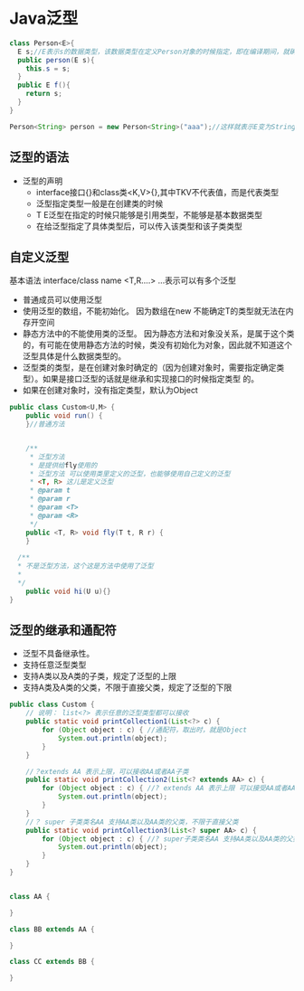 # Java泛型

 ```java
 class Person<E>{
   E s;//E表示s的数据类型，该数据类型在定义Person对象的时候指定，即在编译期间，就确定E是什么类型
   public person(E s){
     this.s = s;
   }
   public E f(){
     return s;
   }
 }
 
 Person<String> person = new Person<String>("aaa");//这样就表示E变为String了
 ```

## 泛型的语法

+ 泛型的声明
  + interface接口<T>{}和class类<K,V>{},其中TKV不代表值，而是代表类型
  + 泛型指定类型一般是在创建类的时候
  + T E泛型在指定的时候只能够是引用类型，不能够是基本数据类型
  + 在给泛型指定了具体类型后，可以传入该类型和该子类类型



## 自定义泛型

基本语法 interface/class name <T,R….>   …表示可以有多个泛型

+ 普通成员可以使用泛型
+ 使用泛型的数组，不能初始化。 因为数组在new 不能确定T的类型就无法在内存开空间
+ 静态方法中的不能使用类的泛型。 因为静态方法和对象没关系，是属于这个类的，有可能在使用静态方法的时候，类没有初始化为对象，因此就不知道这个泛型具体是什么数据类型的。
+ 泛型类的类型，是在创建对象时确定的（因为创建对象时，需要指定确定类型）。如果是接口泛型的话就是继承和实现接口的时候指定类型 的。
+ 如果在创建对象时，没有指定类型，默认为Object

```java
public class Custom<U,M> {
    public void run() {
    }//普通方法


    /**
     * 泛型方法
     * 是提供给fly使用的 
     * 泛型方法 可以使用类里定义的泛型，也能够使用自己定义的泛型
     * <T, R> 这儿是定义泛型
     * @param t
     * @param r
     * @param <T>
     * @param <R>
     */
    public <T, R> void fly(T t, R r) {
    }
  
  /**
  *	不是泛型方法，这个这是方法中使用了泛型
  *
  */
  	public void hi(U u){}
}
```

## 泛型的继承和通配符

+ 泛型不具备继承性。
+ <?> 支持任意泛型类型
+ <? extends A> 支持A类以及A类的子类，规定了泛型的上限
+ <? super A> 支持A类及A类的父类，不限于直接父类，规定了泛型的下限

```java
public class Custom {
    // 说明： list<?> 表示任意的泛型类型都可以接收
    public static void printCollection1(List<?> c) {
        for (Object object : c) { //通配符，取出时，就是Object
            System.out.println(object);
        }
    }

    //？extends AA 表示上限，可以接收AA或者AA子类
    public static void printCollection2(List<? extends AA> c) {
        for (Object object : c) { //? extends AA 表示上限 可以接受AA或者AA子类
            System.out.println(object);
        }
    }
    //？ super 子类类名AA 支持AA类以及AA类的父类，不限于直接父类
    public static void printCollection3(List<? super AA> c) {
        for (Object object : c) { //? super子类类名AA 支持AA类以及AA类的父类，不限于直接父类，规定了泛型的下限
            System.out.println(object);
        }
    }
}


class AA {

}

class BB extends AA {

}

class CC extends BB {

}
```